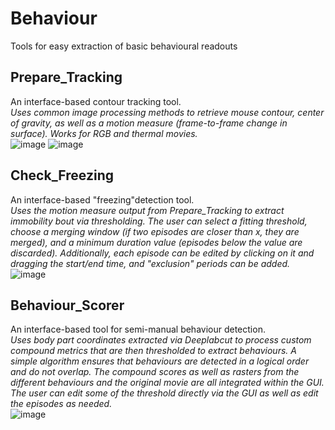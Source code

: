 # Behaviour
Tools for easy extraction of basic behavioural readouts

## Prepare_Tracking
An interface-based contour tracking tool.  
*Uses common image processing methods to retrieve mouse contour, center of
gravity, as well as a motion measure (frame-to-frame change in surface).
Works for RGB and thermal movies.*  
![image](https://github.com/user-attachments/assets/d465ea2c-ccc3-4ea2-a152-5a90626488ea)
![image](https://github.com/user-attachments/assets/c175bb36-4251-4e63-b466-bcca9b22428f)


## Check_Freezing
An interface-based "freezing"detection tool.  
*Uses the motion measure output from Prepare_Tracking to extract immobility bout via thresholding.
The user can select a fitting threshold, choose a merging window (if two episodes are closer than x, they are merged), and a minimum duration value (episodes below the value are discarded).
Additionally, each episode can be edited by clicking on it and dragging the start/end time, and "exclusion" periods can be added.*  
![image](https://github.com/user-attachments/assets/6a377057-a12c-4c35-915b-48268d834d98)

## Behaviour_Scorer
An interface-based tool for semi-manual behaviour detection.  
*Uses body part coordinates extracted via Deeplabcut to process custom compound metrics that are then thresholded to extract behaviours. A simple algorithm ensures that behaviours are detected in a logical order and do not overlap.
The compound scores as well as rasters from the different behaviours and the original movie are all integrated within the GUI.
The user can edit some of the threshold directly via the GUI as well as edit the episodes as needed.*  
![image](https://github.com/user-attachments/assets/3b509ac9-9040-4bc8-8611-0cb079c40853)

